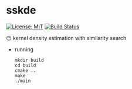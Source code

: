 # sskde

[![License: MIT](https://img.shields.io/badge/License-MIT-yellow.svg)](https://github.com/xinyandai/tensor/blob/master/LICENSE)
[![Build Status](https://travis-ci.com/xinyandai/sskde.svg?token=rQzxktTxAXqqyNh8ZrSa&branch=master)](https://travis-ci.com/xinyandai/sskde)

😶 kernel density estimation with similarity search 
* running

      mkdir build
      cd build
      cmake ..
      make
      ./main